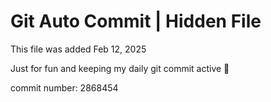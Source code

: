 # Git Auto Commit | Hidden File

This file was added Feb 12, 2025

Just for fun and keeping my daily git commit active 🤪

commit number: 2868454

